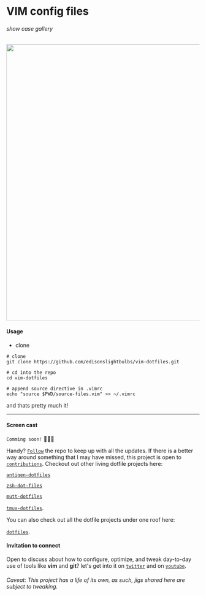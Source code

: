 # VIM config files

###### show case gallery

<p align="center">
  <img width="720" src="https://github.com/edisonslightbulbs/dotfiles/blob/master/res/image-gallery/fig_1.png">
</p>

#### Usage

-   clone
```
# clone
git clone https://github.com/edisonslightbulbs/vim-dotfiles.git

# cd into the repo
cd vim-dotfiles

# append source directive in .vimrc
echo "source $PWD/source-files.vim" >> ~/.vimrc
```

and thats pretty much it!

* * *

#### Screen cast

`Comming soon!`    👏🍻🍻

Handy? [`Follow`](https://github.com/edisonslightbulbs/bootstrap.git)  the repo to keep up with all the updates.
If there is a better way around something that I may have missed, this project is open to [`contributions`](https://github.com/edisonslightbulbs/antigen-dotfiles.git). Checkout out other living dotfile projects here:

[`antigen-dotfiles`](https://github.com/edisonslightbulbs/antigen-dotfiles)

[`zsh-dot-files`](https://github.com/edisonslightbulbs/zsh-dotfiles)

[`mutt-dotfiles`](https://github.com/edisonslightbulbs/mutt)

[`tmux-dotfiles`](https://github.com/edisonslightbulbs/tmux).

You can also check out all the dotfile projects under one roof here:

[`dotfiles`](https://github.com/edisonslightbulbs/dotfiles).

#### Invitation to connect

Open to discuss about how to configure, optimize, and tweak day-to-day use of tools like **vim** and **git**?
let's get into it on [`twitter`](https://twitter.com/antiqueeverett) and on [`youtube`](https://www.youtube.com/channel/UCKkeK-xQiIWc3jzBbUel9ww?view_as=subscriber).

###### Caveat: This project has a life of its own, as such, jigs shared here are subject to tweaking.

